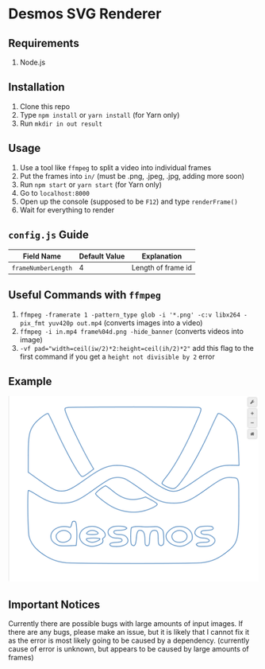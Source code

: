 # Desmos SVG Renderer

## Requirements

1. Node.js

## Installation

1. Clone this repo
2. Type `npm install` or `yarn install` \(for Yarn only\)
3. Run `mkdir in out result`

## Usage

1. Use a tool like `ffmpeg` to split a video into individual frames
2. Put the frames into `in/` \(must be .png, .jpeg, .jpg, adding more soon\)
3. Run `npm start` or `yarn start` \(for Yarn only\)
4. Go to `localhost:8000`
5. Open up the console \(supposed to be `F12`\) and type `renderFrame()`
6. Wait for everything to render

## `config.js` Guide

| Field Name          | Default Value | Explanation        |
| ------------------- | ------------- | ------------------ |
| `frameNumberLength` | 4             | Length of frame id |

## Useful Commands with `ffmpeg`

1. `ffmpeg -framerate 1 -pattern_type glob -i '*.png' -c:v libx264 -pix_fmt yuv420p out.mp4` \(converts images into a video\)
2. `ffmpeg -i in.mp4 frame%04d.png -hide_banner` \(converts videos into image\)
3. `-vf pad="width=ceil(iw/2)*2:height=ceil(ih/2)*2"` add this flag to the first command if you get a `height not divisible by 2` error

## Example

![Desmos in Desmos](github/logo.png)

## Important Notices

Currently there are possible bugs with large amounts of input images. If there are any bugs, please make an issue, but it is likely that I cannot fix it as the error is most likely going to be caused by a dependency. \(currently cause of error is unknown, but appears to be caused by large amounts of frames\)
